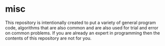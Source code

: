 # misc
This repository is intentionally created to put a variety of general program code, algorithms that are also common and are also used for trial and error on common problems. If you are already an expert in programming then the contents of this repository are not for you.
